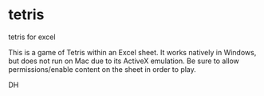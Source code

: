 # tetris
tetris for excel

This is a game of Tetris within an Excel sheet.  It works natively in Windows, but does not run on Mac due to its ActiveX emulation.
Be sure to allow permissions/enable content on the sheet in order to play.

DH
